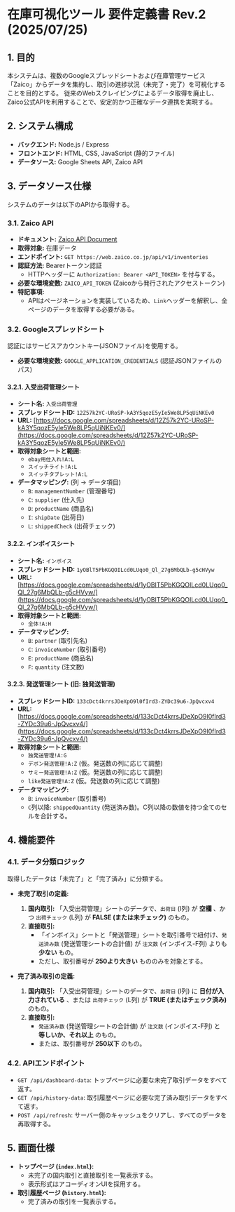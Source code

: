 # 在庫可視化ツール 要件定義書 Rev.2 (2025/07/25)

## 1. 目的

本システムは、複数のGoogleスプレッドシートおよび在庫管理サービス「Zaico」からデータを集約し、取引の進捗状況（未完了・完了）を可視化することを目的とする。
従来のWebスクレイピングによるデータ取得を廃止し、Zaico公式APIを利用することで、安定的かつ正確なデータ連携を実現する。

## 2. システム構成

*   **バックエンド:** Node.js / Express
*   **フロントエンド:** HTML, CSS, JavaScript (静的ファイル)
*   **データソース:** Google Sheets API, Zaico API

## 3. データソース仕様

システムのデータは以下のAPIから取得する。

### 3.1. Zaico API

*   **ドキュメント:** [Zaico API Document](https://zaicodev.github.io/zaico_api_doc/)
*   **取得対象:** 在庫データ
*   **エンドポイント:** `GET https://web.zaico.co.jp/api/v1/inventories`
*   **認証方法:** Bearerトークン認証
    *   HTTPヘッダーに `Authorization: Bearer <API_TOKEN>` を付与する。
*   **必要な環境変数:** `ZAICO_API_TOKEN` (Zaicoから発行されたアクセストークン)
*   **特記事項:**
    *   APIはページネーションを実装しているため、`Link`ヘッダーを解釈し、全ページのデータを取得する必要がある。

### 3.2. Googleスプレッドシート

認証にはサービスアカウントキー(JSONファイル)を使用する。
*   **必要な環境変数:** `GOOGLE_APPLICATION_CREDENTIALS` (認証JSONファイルのパス)

#### 3.2.1. 入受出荷管理シート

*   **シート名:** `入受出荷管理`
*   **スプレッドシートID:** `12Z57k2YC-URoSP-kA3Y5qozE5yIe5We8LP5qUiNKEv0`
*   **URL:** [https://docs.google.com/spreadsheets/d/12Z57k2YC-URoSP-kA3Y5qozE5yIe5We8LP5qUiNKEv0/](https://docs.google.com/spreadsheets/d/12Z57k2YC-URoSP-kA3Y5qozE5yIe5We8LP5qUiNKEv0/)
*   **取得対象シートと範囲:**
    *   `ebay用仕入れ!A:L`
    *   `スイッチライト!A:L`
    *   `スイッチタブレット!A:L`
*   **データマッピング:** (列 -> データ項目)
    *   `B`: `managementNumber` (管理番号)
    *   `C`: `supplier` (仕入先)
    *   `D`: `productName` (商品名)
    *   `I`: `shipDate` (出荷日)
    *   `L`: `shippedCheck` (出荷チェック)

#### 3.2.2. インボイスシート

*   **シート名:** `インボイス`
*   **スプレッドシートID:** `1yOBlT5PbKGQOILcd0LUqo0_Ql_27g6MbQLb-g5cHVyw`
*   **URL:** [https://docs.google.com/spreadsheets/d/1yOBlT5PbKGQOILcd0LUqo0_Ql_27g6MbQLb-g5cHVyw/](https://docs.google.com/spreadsheets/d/1yOBlT5PbKGQOILcd0LUqo0_Ql_27g6MbQLb-g5cHVyw/)
*   **取得対象シートと範囲:**
    *   `全体!A:H`
*   **データマッピング:**
    *   `B`: `partner` (取引先名)
    *   `C`: `invoiceNumber` (取引番号)
    *   `E`: `productName` (商品名)
    *   `F`: `quantity` (注文数)

#### 3.2.3. 発送管理シート (旧: 独発送管理)

*   **スプレッドシートID:** `133cDct4krrsJDeXpO9l0fIrd3-ZYDc39u6-JpQvcxv4`
*   **URL:** [https://docs.google.com/spreadsheets/d/133cDct4krrsJDeXpO9l0fIrd3-ZYDc39u6-JpQvcxv4/](https://docs.google.com/spreadsheets/d/133cDct4krrsJDeXpO9l0fIrd3-ZYDc39u6-JpQvcxv4/)
*   **取得対象シートと範囲:**
    *   `独発送管理!A:G`
    *   `デボン発送管理!A:Z` (仮。発送数の列に応じて調整)
    *   `サミー発送管理!A:Z` (仮。発送数の列に応じて調整)
    *   `like発送管理!A:Z` (仮。発送数の列に応じて調整)
*   **データマッピング:**
    *   `B`: `invoiceNumber` (取引番号)
    *   `C`列以降: `shippedQuantity` (発送済み数)。C列以降の数値を持つ全てのセルを合計する。

## 4. 機能要件

### 4.1. データ分類ロジック

取得したデータは「未完了」と「完了済み」に分類する。

*   **未完了取引の定義:**
    1.  **国内取引:** 「入受出荷管理」シートのデータで、`出荷日` (I列) が **空欄** 、かつ `出荷チェック` (L列) が **FALSE (または未チェック)** のもの。
    2.  **直接取引:**
        *   「インボイス」シートと「発送管理」シートを取引番号で紐付け、`発送済み数` (発送管理シートの合計値) が `注文数` (インボイス-F列) よりも **少ない** もの。
        *   ただし、取引番号が **250より大きい** もののみを対象とする。

*   **完了済み取引の定義:**
    1.  **国内取引:** 「入受出荷管理」シートのデータで、`出荷日` (I列) に **日付が入力されている** 、または `出荷チェック` (L列) が **TRUE (またはチェック済み)** のもの。
    2.  **直接取引:**
        *   `発送済み数` (発送管理シートの合計値) が `注文数` (インボイス-F列) と **等しいか、それ以上** のもの。
        *   または、取引番号が **250以下** のもの。

### 4.2. APIエンドポイント

*   `GET /api/dashboard-data`: トップページに必要な未完了取引データをすべて返す。
*   `GET /api/history-data`: 取引履歴ページに必要な完了済み取引データをすべて返す。
*   `POST /api/refresh`: サーバー側のキャッシュをクリアし、すべてのデータを再取得する。

## 5. 画面仕様

*   **トップページ (`index.html`):**
    *   未完了の国内取引と直接取引を一覧表示する。
    *   表示形式はアコーディオンUIを採用する。
*   **取引履歴ページ (`history.html`):**
    *   完了済みの取引を一覧表示する。 